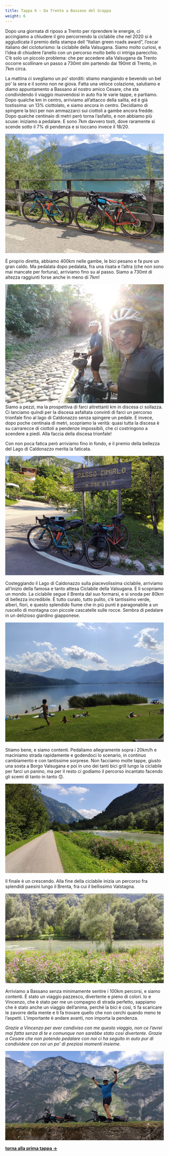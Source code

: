 ```yaml
---
title: Tappa 6 – Da Trento a Bassano del Grappa
weight: 6
---
```

Dopo una giornata di riposo a Trento per riprendere le energie, ci accingiamo a chiudere il giro percorrendo la ciclabile che nel 2020&nbsp;si è aggiudicata il&nbsp;premio&nbsp;della stampa&nbsp;dell &#8220;Italian green roads award&#8221;, l&#8217;oscar italiano del cicloturismo: la ciclabile della Valsugana. Siamo molto curiosi, e l&#8217;idea di chiudere l&#8217;anello con un percorso molto bello ci intriga parecchio. C&#8217;è solo un piccolo problema: che per accedere alla Valsugana da Trento occorre scollinare un passo a 730mt slm partendo dai 190mt di Trento, in 7km circa. 

La mattina ci svegliamo un po&#8217; storditi: stiamo mangiando e bevendo un bel po&#8217; la sera e il sonno non ne giova. Fatta una veloce colazione, salutiamo e diamo appuntamento a Bassano al nostro amico Cesare, che sta condividendo il viaggio muovendosi in auto fra le varie tappe, e partiamo. Dopo qualche km in centro, arriviamo all&#8217;attacco della salita, ed è già tostissima: un 13% ciottolato, e siamo ancora in centro. Decidiamo di spingere la bici per non ammazzarci sui ciottoli a gambe ancora fredde. Dopo qualche centinaio di metri però torna l&#8217;asfalto, e non abbiamo più scuse: iniziamo a pedalare. E sono 7km davvero tosti, dove raramente si scende sotto il 7% di pendenza e si toccano invece il 18/20.

![alt](t6-01-1024x768.jpg)

È proprio diretta, abbiamo 400km nelle gambe, le bici pesano e fa pure un gran caldo. Ma pedalata dopo pedalata, fra una risata e l&#8217;altra (che non sono mai mancate per fortuna), arriviamo fino su al passo. Siamo a 730mt di altezza raggiunti forse anche in meno di 7km!

![alt](t6-02-1024x768.jpg)
Siamo a pezzi, ma la prospettiva di farci altrettanti km in discesa ci sollazza. Ci lanciamo quindi per la discesa asfaltata convinti di farci un percorso trionfale fino al lago di Caldonazzo senza spingere un pedale. E invece, dopo poche centinaia di metri, scopriamo la verità: quasi tutta la discesa è su carrarecce di ciottoli a pendenze impossibili, che ci costringono a scendere a piedi. Alla faccia della discesa trionfale!

Con non poca fatica però arriviamo fino in fondo, e il premio della bellezza del Lago di Caldonazzo merita la faticata.

![alt](t6-03-1024x768.jpg)

Costeggiando il Lago di Caldonazzo sulla piacevolissima ciclabile, arriviamo all&#8217;inizio della famosa e tanto attesa Ciclabile della Valsugana. E lì scopriamo un mondo. La ciclabile segue il Brenta dal suo formarsi, e si snoda per 80km di bellezza incredibile. È tutto curato, tutto pulito, c&#8217;è tantissimo verde, alberi, fiori, e questo splendido fiume che in più punti è paragonabile a un ruscello di montagna con piccole cascatelle sulle rocce. Sembra di pedalare in un delizioso giardino giapponese.

![alt](t6-04-1024x768.jpg)

Stiamo bene, e siamo contenti. Pedaliamo allegramente sopra i 20km/h e maciniamo strada rapidamente e godendoci lo scenario, in continuo cambiamento e con tantissime sorprese. Non facciamo molte tappe, giusto una sosta a Borgo Valsugana e poi in uno dei tanti bici grill lungo la ciclabile per farci un panino, ma per il resto ci godiamo il percorso incantato facendo gli scemi di tanto in tanto 😊.

![alt](t6-05-1024x768.jpg)

Il finale è un crescendo. Alla fine della ciclabile inizia un percorso fra splendidi paesini lungo il Brenta, fra cui il bellissimo Valstagna.

![alt](t6-06-1024x768.jpg)

Arriviamo a Bassano senza minimamente sentire i 100km percorsi, e siamo contenti. È stato un viaggio pazzesco, divertente e pieno di colori. Io e Vincenzo, che è stato per me un compagno di strada perfetto, sappiamo che è stato anche un viaggio dell&#8217;anima, perché la bici è così, ti fa scaricare le zavorre della mente e ti fa trovare quello che non cerchi quando meno te l&#8217;aspetti. L&#8217;importante è andare avanti, non importa la pendenza. 

_Grazie a Vincenzo per aver condiviso con me questo viaggio, non ce l&#8217;avrei mai fatta senza di te e comunque non sarebbe stato così divertente. Grazie a Cesare che non potendo pedalare con noi ci ha seguito in auto pur di condividere con noi un po&#8217; di preziosi momenti insieme._

![alt](t6-07-1024x768.jpg)



<p class="has-text-align-center">
  <strong><a href="https://ciclogravelista.com/2021/08/03/dolomiti-tour-tappa-1-da-bassano-del-grappa-a-belluno/">torna alla prima tappa →</a></strong>
</p>
